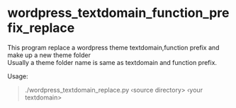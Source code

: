 wordpress_textdomain_function_prefix_replace
============================================
 This program replace a wordpress theme textdomain,function prefix and make up a new theme folder  
Usually a theme folder name is same as textdomain and function prefix.  

 Usage:  
 
 > ./wordpress_textdomain_replace.py &lsaquo;source directory> &lsaquo;your textdomain>
